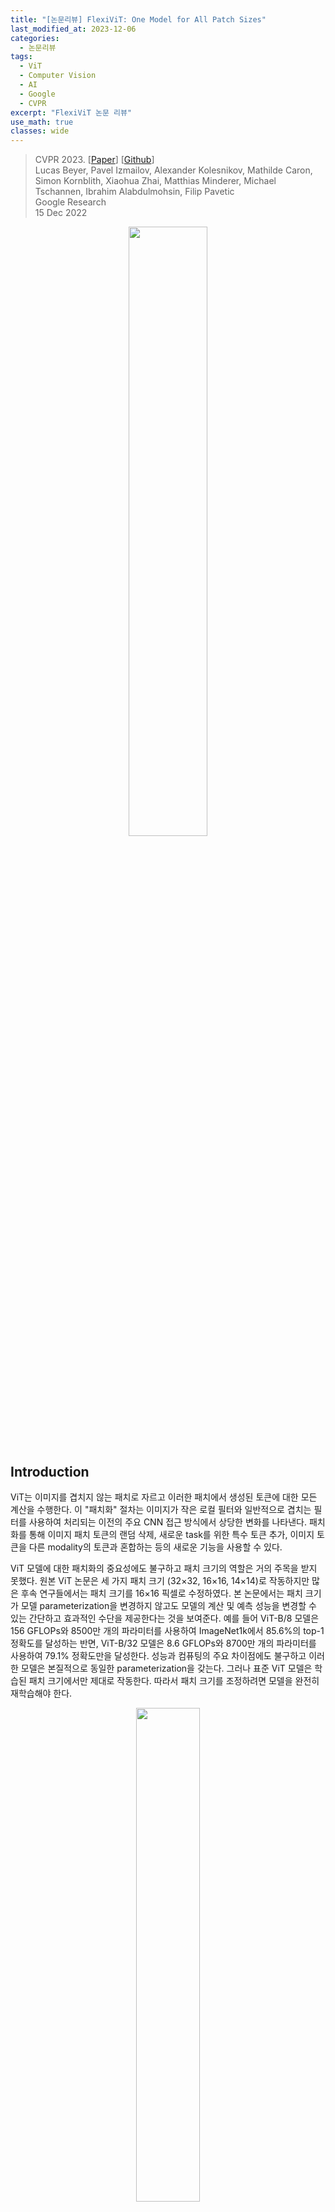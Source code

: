 ```yaml
---
title: "[논문리뷰] FlexiViT: One Model for All Patch Sizes"
last_modified_at: 2023-12-06
categories:
  - 논문리뷰
tags:
  - ViT
  - Computer Vision
  - AI
  - Google
  - CVPR
excerpt: "FlexiViT 논문 리뷰"
use_math: true
classes: wide
---
```


> CVPR 2023. [[Paper](https://arxiv.org/abs/2212.08013)] [[Github](https://github.com/google-research/big_vision)]  
> Lucas Beyer, Pavel Izmailov, Alexander Kolesnikov, Mathilde Caron, Simon Kornblith, Xiaohua Zhai, Matthias Minderer, Michael Tschannen, Ibrahim Alabdulmohsin, Filip Pavetic  
> Google Research  
> 15 Dec 2022  

<center><img src='{{"/assets/img/flexivit/flexivit-fig2.PNG" | relative_url}}' width="50%"></center>

## Introduction
ViT는 이미지를 겹치지 않는 패치로 자르고 이러한 패치에서 생성된 토큰에 대한 모든 계산을 수행한다. 이 "패치화" 절차는 이미지가 작은 로컬 필터와 일반적으로 겹치는 필터를 사용하여 처리되는 이전의 주요 CNN 접근 방식에서 상당한 변화를 나타낸다. 패치화를 통해 이미지 패치 토큰의 랜덤 삭제, 새로운 task를 위한 특수 토큰 추가, 이미지 토큰을 다른 modality의 토큰과 혼합하는 등의 새로운 기능을 사용할 수 있다. 

ViT 모델에 대한 패치화의 중요성에도 불구하고 패치 크기의 역할은 거의 주목을 받지 못했다. 원본 ViT 논문은 세 가지 패치 크기 (32$\times$32, 16$\times$16, 14$\times$14)로 작동하지만 많은 후속 연구들에서는 패치 크기를 16$\times$16 픽셀로 수정하였다. 본 논문에서는 패치 크기가 모델 parameterization을 변경하지 않고도 모델의 계산 및 예측 성능을 변경할 수 있는 간단하고 효과적인 수단을 제공한다는 것을 보여준다. 예를 들어 ViT-B/8 모델은 156 GFLOPs와 8500만 개의 파라미터를 사용하여 ImageNet1k에서 85.6%의 top-1 정확도를 달성하는 반면, ViT-B/32 모델은 8.6 GFLOPs와 8700만 개의 파라미터를 사용하여 79.1% 정확도만을 달성한다. 성능과 컴퓨팅의 주요 차이점에도 불구하고 이러한 모델은 본질적으로 동일한 parameterization을 갖는다. 그러나 표준 ViT 모델은 학습된 패치 크기에서만 제대로 작동한다. 따라서 패치 크기를 조정하려면 모델을 완전히 재학습해야 한다.

<center><img src='{{"/assets/img/flexivit/flexivit-fig1.PNG" | relative_url}}' width="45%"></center>
<br>
본 논문은 이러한 한계를 극복하기 위해 추가 비용 없이 광범위한 패치 크기에 걸쳐 표준 고정 패치 ViT와 일치하거나 그보다 뛰어난 성능을 제공하는 유연한 ViT인 **FlexiViT**를 제안한다. 위 그림과 같이 FlexiViT를 학습시키기 위해 학습 중에 패치 크기를 무작위로 지정하고 각 패치 크기에 맞게 위치 및 패치 임베딩 파라미터를 resizing한다. 이러한 간단한 수정은 이미 강력한 성능을 발휘하기에 충분하지만 본 논문은 더 나은 결과를 달성하는 최적화된 resizing 연산과 knowledge distillation에 기반한 학습 절차도 제안하였다. 

## Making ViT flexible
본 논문은 표준 ViT 모델이 유연하지 않음을 보여주고 supervised 이미지 분류 설정에서 FlexiViT 모델과 학습 절차를 소개하였다. 모든 실험은 ImageNet-21k 데이터셋에서 수행되었으며 기본 (ViT-B) 규모 모델과 [How to train your ViT? 논문](https://arxiv.org/abs/2106.10270)의 unregularized light2 설정을 사용하고 [ConvNeXt 논문](https://arxiv.org/abs/2201.03545)을 따라 90 epochs 동안 모델을 학습시켰다.

### 1. Standard ViTs are not flexible
먼저 다양한 패치 크기에서 사전 학습된 표준 ViT 모델을 평가하면 성능이 저하된다는 것을 보여준다. 패치 크기를 변경하려면 간단히 bilinear interpolation을 사용하여 패치 임베딩 가중치 $\omega$와 위치 임베딩 $\pi$를 크기 조정하면 된다. 위치 임베딩의 경우 이 크기 조정 접근 방식은 더 높은 해상도에서 fine-tuning하기 위해 원본 ViT 논문에서 이미 제안되었다.

<center><img src='{{"/assets/img/flexivit/flexivit-fig3.PNG" | relative_url}}' width="50%"></center>
<br>
결과는 위 그림에 나와 있다. Inference 시에 패치 크기가 학습 중에 사용된 크기에서 벗어나면 표준 ViT 모델의 성능이 급격히 저하되는 것을 볼 수 있다.

### 2. Training flexible ViTs
위 그림에서는 학습 패치 크기로 평가했을 때 ViTB/16과 ViT-B/30 모두와 일치하고 다른 모든 패치 크기에 비해 훨씬 뛰어난 FlexiViT-B 모델의 성능도 보여준다. 이 모델은 ViTB/16, ViT-B/30 모델과 동일한 설정에서 학습되었다. 단, 각 학습 단계에서 패치 크기는 사전 정의된 패치 크기 집합에서 랜덤하게 균일하게 선택되었다. 그러기 위해서는 모델과 학습 코드에 두 가지 작은 변화가 필요하다.

첫째, 모델은 $\omega$와 $\pi$에 대한 기본 파라미터 형태를 정의해야 한다. 학습 가능한 파라미터는 해당 모양을 가지며 모델의 forward pass의 일부로 즉석에서 resizing된다. 학습 가능한 파라미터의 정확한 형태는 크게 중요하지 않으며, 저자들은 모든 실험에서 패치에는 32$\times$32, 위치 임베딩에는 7$\times$7의 기본 크기를 사용하였다.

둘째, 이미지를 완벽하게 타일링하는 다양한 패치 크기를 갖기 위해 240$\times$240의 이미지 해상도를 사용한다. 이는 패치 크기 $p \in$ {240, 120, 60, 48, 40, 30, 24, 20, 16, 15, 12, 10, 8, 6, 5, 4, 2, 1}을 허용하며, 이 중 48과 8 사이를 모두 사용한다. 각 iteration에서 이러한 패치 크기에 대한 균일 분포 $\mathcal{P}$에서 $p$를 샘플링한다. 이는 기존 ViT 학습 절차를 유연하게 만드는 데 필요한 모든 변경 사항이다. Algorithm 1은 이를 요약한다.

<center><img src='{{"/assets/img/flexivit/flexivit-algo1.PNG" | relative_url}}' width="50%"></center>
<br>
패치 크기 변경은 이미지 크기 변경과 관련되어 있지만 동일하지는 않다. 패치 크기는 순전히 모델의 변경일 뿐이며, 이미지 크기를 변경하면 사용 가능한 정보가 크게 줄어들 수 있다.

### 3. How to resize patch embeddings
입력 이미지의 패치 $x \in \mathbb{R}^{p \times p}$와 패치 임베딩 가중치 $\omega \in \mathbb{R}^{p \times p}$를 고려하고 음수가 아닌 값을 처리할 때 간단한 시나리오를 가정해 보자. Bilinear interpolation을 사용하여 패치 가중치와 임베딩 가중치를 모두 resizing하면 결과 토큰의 크기가 크게 달라진다. 예를 들어 

$$
\begin{equation}
\langle x, w \rangle \approx \frac{1}{4} \langle \textrm{resize}_p^{2p} (x), \textrm{resize}_p^{2p} (\omega) \rangle
\end{equation}
$$

이다. 저자들은 토큰 norm의 이러한 극적인 변화가 ViT의 경직성과 단일 FlexiViT 학습을 방해하는 inductive bias의 일부라고 가정하였다. 이상적으로는 resizing 중에 정보 손실이 없는 한 입력 $x$와 임베딩 $\omega$를 resizing한 후 패치 임베딩 $e_i = \langle x, w \rangle$이 동일하게 유지되어야 한다. 

이러한 동등성을 달성하는 한 가지 방법은 명시적으로 또는 LayerNorm 모듈을 사용하여 임베딩 직후 토큰을 정규화하는 것이다. 그러나 이 접근 방식을 사용하려면 모델 아키텍처를 변경해야 하며 기존의 사전 학습된 ViT와 호환되지 않는다. 또한 패치 임베딩을 정확하게 보존하지 않는다. 

먼저 선형 resize 연산은 선형 변환으로 표현될 수 있다.

$$
\begin{equation}
\textrm{resize}_p^{p_\ast} (o) = B_p^{p_\ast} \textrm{vec} (o)
\end{equation}
$$

여기서 $o \in \mathbb{R}^{p \times p}$는 임의의 입력이고 $B_p^{p_\ast} \in \mathbb{R}^{p_\ast^2 \times p^2}$이다. 다중 채널 입력 $o$의 채널 크기를 독립적으로 조정한다.

크기 조정된 패치의 토큰이 원래 패치의 토큰과 일치하도록 새로운 패치 임베딩 가중치 $\hat{\omega}$ 세트를 찾는 것이 목표이다. 즉, 다음과 같은 최적화 문제를 해결해야 한다.

$$
\begin{equation}
\hat{w} \in \underset{\hat{\omega}}{\arg \min} \mathbb{E}_{x \sim \mathcal{X}} [(\langle x, \omega \rangle - \langle Bx, \hat{\omega} \rangle)^2]
\end{equation}
$$

여기서 $B = B_p^{p_\ast}$이고 $\mathcal{X}$는 패치에 대한 어떤 분포이다. 패치 크기를 늘리는 경우 (ex. $p_\ast \ge p$), $\hat{\omega} = P \omega$를 사용할 수 있다. 여기서 $P = B(B^\top B)^{-1} \omega = (B^\top)^\dagger$는 $B^\top$의 pseudo-inverse이다.

$$
\begin{equation}
\langle Bx, \hat{\omega} \rangle = x^\top B^\top B (B^\top B)^{-1} \omega = x^\top \omega = \langle x, \omega \rangle
\end{equation}
$$

이런 식으로 모든 $x$에 대해 패치 임베딩을 정확하게 일치시킨다.

다운샘플링의 경우, 즉 $p_\ast < p$인 경우 최적화 문제에 대한 솔루션은 일반적으로 패치 분포 $\mathcal{X}$에 따라 달라진다. $\mathcal{X} = \mathcal{N} (0, I)$인 경우, pseudo-inverse $\hat{\omega} = P \omega = (B^\top)^\dagger \omega$를 최적 솔루션으로 복구한다. 요약하면 PI-resize (pseudo-inverse resize)를 다음과 같이 정의한다.

$$
\begin{equation}
\textrm{PI-resize}_p^{p_\ast} (\omega)  = ((B_p^{p_\ast})^\top)^\dagger \textrm{vec} (\omega) = P_p^{p_\ast} \textrm{vec} (\omega)
\end{equation}
$$

여기서 $P_p^{p_\ast} \in \mathbb{R}^{p_\ast^2 \times p^2}$는 PI-resize 변환에 해당하는 행렬이다. PI-resize 연산은 패치 임베딩 가중치의 크기를 조정하여 bilinear resize 연산의 inverse 역할을 한다. 

<center><img src='{{"/assets/img/flexivit/flexivit-fig4.PNG" | relative_url}}' width="50%"></center>
<br>
저자들은 PI-resize의 효과를 실험적으로 검증하고 이를 표준 linear resize를 포함한 여러 휴리스틱과 비교하기 위해 사전 학습된 ViT-B/8 모델을 로드하고 이미지와 모델 모두 크기 조정한 후 이를 평가하여 시퀀스 길이 $s = (224/8)^2 = 784$를 보존한다. 위 그래프에 표시된 결과는 PI-resize가 업샘플링 시 거의 일정한 성능을 유지하고 다운샘플링 시 점진적으로 성능이 저하됨을 보여준다. 전반적으로 PI-resize뿐만 아니라 휴리스틱도 잘 작동하지 않는다.

### 4. Connection to knowledge distillation
Knowledge distillation은 일반적으로 더 작은 student 모델이 일반적으로 더 큰 teacher 모델의 예측을 모방하도록 학습되는 인기 있는 기술이다. 이는 표준 label-supervised 학습에 비해 student 모델의 성능을 크게 향상시킬 수 있다.

Knowledge distillation는 표준 supervised 학습보다 훨씬 더 어려운 최적화 문제에 해당하며 teacher 가까이에 student를 초기화하면 이 문제가 완화된다는 것이 최근에 밝혀졌다. 불행하게도 teacher는 일반적으로 student보다 더 큰 아키텍처를 갖기 때문에 이 솔루션은 실용적이지 않다. 그러나 FlexiViT를 사용하면 강력한 ViT teacher의 가중치로 student FlexiViT를 초기화하고 distillation 성능을 크게 향상시킬 수 있다.

따로 명시하지 않는 한, 나머지 실험에 사용된 모델은 강력한 ViT-B/8 모델에서 초기화되고 추출된 FlexiViT-B이다. 초기화 시에 teacher의 패치 임베딩 가중치를 32$\times$32로 PI-resize하고 위치 임베딩을 7$\times$7로 bilinear하게 재샘플링하였다. 그런 다음 FunMatch 접근 방식에 따라 student 모델을 학습시켜 teacher의 예측과 랜덤 패치 크기를 갖춘 student FlexiViT의 예측 사이의 KL divergence를 최소화한다. 

$$
\begin{equation}
\mathbb{E}_{x \in \mathcal{D}} \mathbb{E}_{p \sim \mathcal{P}} \textrm{KL} (f_\textrm{FlexiViT} (x, p) \; \| \; f_\textrm{ViT-B/8}(x))
\end{equation}
$$

여기서 $f_\textrm{FlexiViT} (x, p)$는 패치 크기가 $p$인 입력 $x$에 대한 FlexiViT 모델의 클래스에 대한 분포이며, $f_\textrm{ViT-B/8}(x)$는 정확히 동일한 입력에 대한 teacher의 예측 분포이다. $\mathcal{D}$는 random flips, crops, mixup이 포함된 학습 데이터 분포이며, $\mathcal{P}$는 FlexiViT 모델 학습에 사용되는 패치 크기에 대한 분포이다. 

<center><img src='{{"/assets/img/flexivit/flexivit-fig5.PNG" | relative_url}}' width="50%"></center>
<br>
위 그래프는 teacher 초기화를 사용한 distillation 효과를 랜덤 초기화와 레이블을 사용한 supervised 학습과 비교한 그래프이다. 비교는 90 epochs에 대해 수행되었으며 FlexiViT의 고유한 초기화 능력의 상당한 이점을 보여준다. Distillation에는 시간이 필요하기 때문에 저자들은 위 그래프에서 연한 녹색 곡선으로 표시된 것처럼 300 epochs 또는 1000 epochs 동안 추가로 실험을 진행하였다. FlexiViT는 작은 패치 크기에서 teacher의 성과를 일치시키고 teacher 초기화는 가장 큰 패치 크기에서 정확성을 크게 향상시킨다. 

### 5. FlexiViT's internal representation
> FlexiViT는 패치 크기가 다른 입력을 유사한 방식으로 처리하는가? 

저자들은 모델의 내부 표현을 분석하여 이를 조사하였다. 신경망 내부 표현과 신경망 사이의 표현을 비교하기 위해 널리 사용되는 접근 방식인 minibatch centered kernel alignment (CKA)을 적용하였다. 시각화 목적으로 아크코사인 변환을 적용하여 CKA/코사인 유사도를 적절한 메트릭으로 변환한 다음 t-SNE를 수행하였다. 

<center><img src='{{"/assets/img/flexivit/flexivit-fig6.PNG" | relative_url}}' width="55%"></center>
<br>
결과는 위 그림에 나와 있다. Feature map 표현은 첫 번째 레이어부터 Block 6의 MLP 하위 레이어까지 그리드 크기 전체에서 유사하다. Block 6의 MLP 하위 레이어에서 레이어 표현은 최종 블록에서 다시 수렴되기 전에 분기된다. 이와 대조적으로 CLS 토큰 표현은 그리드 크기에 따라 정렬된 상태로 유지된다. 따라서 FlexiViT의 상당 부분에 대한 내부 표현은 그리드 크기에 따라 다르지만 출력 표현은 일반적으로 정렬된다.

## Using pre-trained FlexiViTs
### 1. Results
다음은 사전 학습된 FlexiViT를 이용한 transfer 실험 결과이다. 

<center><img src='{{"/assets/img/flexivit/flexivit-fig7.PNG" | relative_url}}' width="100%"></center>

### 2. Resource-efficient transfer via flexibility
다음은 입력 그리드 크기에 따른 ImageNet 정확도를 비교한 그래프이다. 

<center><img src='{{"/assets/img/flexivit/flexivit-fig8.PNG" | relative_url}}' width="55%"></center>

## Flexifying existing training setups
기존의 사전 학습된 모델은 다운스트림 task로 전송되는 동안 유연해질 수도 있다. 아래에서는 다양한 기존 학습 설정을 유연하게 조정한 결과를 보여준다. 

### 1. Transfer learning
다음은 transfer 중에 패치 크기를 무작위로 지정하고 다양한 패치 크기에서 결과 모델을 SUN397 데이터셋에서 평가한 결과이다. 

<center><img src='{{"/assets/img/flexivit/flexivit-fig9.PNG" | relative_url}}' width="27%"></center>

### 2. Multimodal image-text training
다음은 Flickr30k에서의 zero-shot image-to-text 검색 결과를 여러 패치 크기로 비교한 것이다. 

<center><img src='{{"/assets/img/flexivit/flexivit-fig10.PNG" | relative_url}}' width="27%"></center>

### 3. Open-vocabulary detection
다음은 open-vocabulary detection에 대한 OWL-ViT의 성능을 여러 패치 크기로 비교한 것이다. 

<center><img src='{{"/assets/img/flexivit/flexivit-fig11.PNG" | relative_url}}' width="27%"></center>

### 4. Training times and flexification
다음은 유연한 패치 크기를 사용하면 사전 학습을 가속화할 수 있음을 보여주는 그래프이다. 

<center><img src='{{"/assets/img/flexivit/flexivit-fig12.PNG" | relative_url}}' width="27%"></center>

## Analyzing FlexiViTs
다음은 패치 크기에 따른 attention relevance map을 비교한 것이다. (클래스: "fork")

<center><img src='{{"/assets/img/flexivit/flexivit-fig13a.PNG" | relative_url}}' width="60%"></center>
<br>
다음은 FlexiViT-B/16 feature map 중앙에 있는 시드 토큰 표현과 다른 패치 크기의 토큰 표현 간의 코사인 유사도를 나타낸 것이다. 

<center><img src='{{"/assets/img/flexivit/flexivit-fig13b.PNG" | relative_url}}' width="50%"></center>